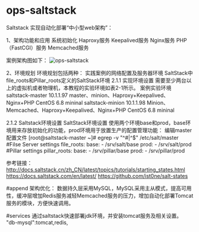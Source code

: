 # ops-saltstack

Saltstack 实现自动化部署“中小型web架构”：

1、架构功能和应用
  系统初始化
  Haproxy服务
  Keepalived服务
  Nginx服务
  PHP（FastCGI）服务
  Memcached服务
  
  案例架构图如下：
![](https://github.com/wh211212/ops-saltstack/blob/master/salt/base/images/ops-saltstack.png "ops-saltstack")

2、环境规划
  环境规划包括两种：
    实践案例的网络配置及服务器环境
    SaltStack中file_roots和Pillar_roots定义的SaltStack环境
2.1.1 实现环境设置
  需要至少两台以上的虚拟机或者物理机，本教程的实验环境如表2-1所示。
  案例实验环境
  saltstack-master	10.1.1.97	master、minion、Haproxy+Keepalived、Nginx+PHP	CentOS 6.8 mininal
  saltstack-minion	10.1.1.98	Minion、Memcached、Haproxy+Keepalived、Nginx+PHP	CentOS 6.8 mininal
  
2.1.2 Saltstack环境设置
  SaltStack环境设置
  使用两个环境base和prod，base环境用来存放初始化的功能，prod环境用于放置生产的配置管理功能：
  编辑master配置文件
  [root@saltstack-master ~]# egrep -v "^#|^$" /etc/salt/master 
  #Filse Server settings
  file_roots:
    base:
      - /srv/salt/base
    prod:
      - /srv/salt/prod
  #Pillar settings
  pillar_roots:
    base:
      - /srv/pillar/base
    prod:
      - /srv/pillar/prod
	  
参考链接：
http://docs.saltstack.cn/zh_CN/latest/topics/tutorials/starting_states.html
https://docs.saltstack.com/en/latest/
https://github.com/ist0ne/salt-states

#append
  架构优化：
  数据持久层采用MySQL，MySQL采用主从模式，提高可用性，缓冲层增加Redis服务减轻Memcached服务的压力，增加自动化部署Tomcat服务的模块，方便快速调用。

#services
  通过saltstack快速部署jdk环境，并安装tomcat服务及相关设置。
  "db-mysql":tomcat,redis,
